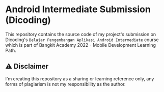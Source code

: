 # Android Intermediate Submission (Dicoding)
This repository contains the source code of my project's submission on Dicoding's `Belajar Pengembangan Aplikasi Android Intermediate` course which is part of Bangkit Academy 2022 - Mobile Development Learning Path.

## ⚠️ Disclaimer
I'm creating this repository as a sharing or learning reference only, any forms of plagiarism is not my responsibility as the author.
